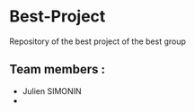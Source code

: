 # Best-Project
Repository of the best project of the best group
## Team members :
- Julien SIMONIN
- 
